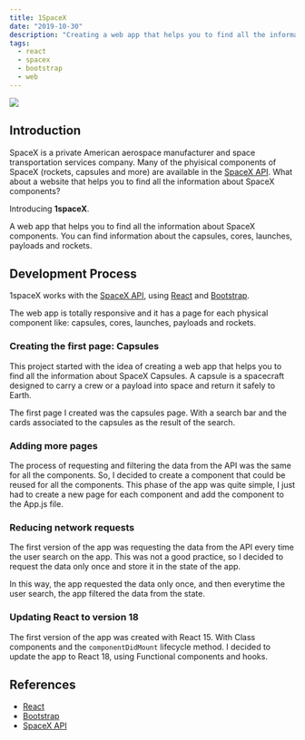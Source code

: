 ```yaml
---
title: 1SpaceX
date: "2019-10-30"
description: "Creating a web app that helps you to find all the information about SpaceX components."
tags:
  - react
  - spacex
  - bootstrap
  - web
---
```


<img src="/1spacex__cover.webp" />

## Introduction

SpaceX is a private American aerospace manufacturer and space transportation services company. Many of the phyisical components of SpaceX (rockets, capsules and more) are available in the <a href="https://docs.spacexdata.com" target="_blank">SpaceX API</a>. What about a website that helps you to find all the information about SpaceX components?

Introducing **1spaceX**.

A web app that helps you to find all the information about SpaceX components. You can find information about the capsules, cores, launches, payloads and rockets.

## Development Process

1spaceX works with the <a href="https://docs.spacexdata.com" target="_blank">SpaceX API</a>, using <a href="https://reactjs.org" target="_blank">React</a> and <a href="https://getbootstrap.com" target="_blank">Bootstrap</a>.

The web app is totally responsive and it has a page for each physical component like: capsules, cores, launches, payloads and rockets.

### Creating the first page: Capsules

This project started with the idea of creating a web app that helps you to find all the information about SpaceX Capsules. A capsule is a spacecraft designed to carry a crew or a payload into space and return it safely to Earth.

The first page I created was the capsules page. With a search bar and the cards associated to the capsules as the result of the search.

### Adding more pages

The process of requesting and filtering the data from the API was the same for all the components. So, I decided to create a component that could be reused for all the components. This phase of the app was quite simple, I just had to create a new page for each component and add the component to the App.js file.

### Reducing network requests

The first version of the app was requesting the data from the API every time the user search on the app. This was not a good practice, so I decided to request the data only once and store it in the state of the app.

In this way, the app requested the data only once, and then everytime the user search, the app filtered the data from the state.

### Updating React to version 18

The first version of the app was created with React 15. With Class components and the `componentDidMount` lifecycle method. I decided to update the app to React 18, using Functional components and hooks.

## References

- <a href="https://reactjs.org" target="_blank">React</a>
- <a href="https://getbootstrap.com" target="_blank">Bootstrap</a>
- <a href="https://docs.spacexdata.com" target="_blank">SpaceX API</a>
